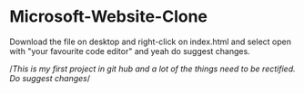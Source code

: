 # Microsoft-Website-Clone

Download the file on desktop and right-click on index.html and select open with "your favourite code editor" and yeah do suggest changes.

/*This is my first project in git hub and a lot of the things need to be rectified. Do suggest changes*/
